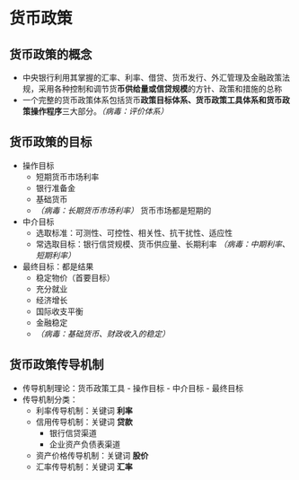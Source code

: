 # 货币政策

## 货币政策的概念

- 中央银行利用其掌握的汇率、利率、借贷、货币发行、外汇管理及金融政策法规，采用各种控制和调节货**币供给量或信贷规模**的方针、政策和措施的总称
- 一个完整的货币政策体系包括货币**政策目标体系、货币政策工具体系和货币政策操作程序**三大部分。_（病毒：评价体系）_

## 货币政策的目标

- 操作目标
  - 短期货币市场利率
  - 银行准备金
  - 基础货币
  - _（病毒：长期货币市场利率）_ 货币市场都是短期的
- 中介目标
  - 选取标准：可测性、可控性、相关性、抗干扰性、适应性
  - 常选取目标：银行信贷规模、货币供应量、长期利率 _（病毒：中期利率、短期利率）_
- 最终目标：都是结果
  - 稳定物价（首要目标）
  - 充分就业
  - 经济增长
  - 国际收支平衡
  - 金融稳定
  - _（病毒：基础货币、财政收入的稳定）_

## 货币政策传导机制

- 传导机制理论：货币政策工具 - 操作目标 - 中介目标 - 最终目标
- 传导机制分类：
  - 利率传导机制：关键词 **利率**
  - 信用传导机制：关键词 **贷款**
    - 银行信贷渠道
    - 企业资产负债表渠道
  - 资产价格传导机制：关键词 **股价**
  - 汇率传导机制：关键词 **汇率**
